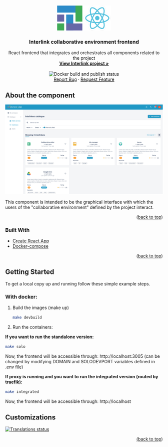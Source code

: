 <div id="top"></div>

<!-- PROJECT LOGO -->
<br />
<div align="center">
  <a href="https://github.com/interlink-project/frontend">
    <img src="images/logo.png" alt="Logo" width="172" height="80">
  </a>

  <h3 align="center">Interlink collaborative environment frontend</h3>

  <p align="center">
    React frontend that integrates and orchestrates all components related to the project
    <br />
    <a href="https://interlink-project.eu/"><strong>View Interlink project »</strong></a>
    <br />
    <br />
    <img src="https://github.com/interlink-project/frontend/actions/workflows/build-and-publish-docker.yml/badge.svg" alt="Docker build and publish status"></img>
    <br />
    <a href="https://github.com/interlink-project/frontend/issues">Report Bug</a>
    ·
    <a href="https://github.com/interlink-project/frontend/issues">Request Feature</a>
  </p>
</div>


<!-- ABOUT THE COMPONENT -->
## About the component

![Screen Shot](images/screenshot.png)

This component is intended to be the graphical interface with which the users of the "collaborative environment" defined by the project interact.

<p align="right">(<a href="#top">back to top</a>)</p>



### Built With
* [Create React App](https://create-react-app.dev/)
* [Docker-compose](https://docs.docker.com/compose/)

<p align="right">(<a href="#top">back to top</a>)</p>



<!-- GETTING STARTED -->
## Getting Started

To get a local copy up and running follow these simple example steps.

### With docker:
1. Build the images (make up)
   ```sh
   make devbuild
   ```
2. Run the containers:
  
  **If you want to run the standalone version:**
   ```sh
   make solo
   ```
   Now, the frontend will be accessible through: http://localhost:3005 (can be changed by modifying DOMAIN and SOLODEVPORT variables defined in .env file)
   
   **If proxy is running and you want to run the integrated version (routed by traefik):**
   ```sh
   make integrated
   ```
   Now, the frontend will be accessible through: http://localhost

<!-- GETTING STARTED -->
## Customizations

<a href="http://demo.interlink-project.eu/weblate/engage/interlink/">
<img src="http://demo.interlink-project.eu/weblate/widgets/interlink/-/frontend/multi-auto.svg" alt="Translations status" />

<p align="right">(<a href="#top">back to top</a>)</p>